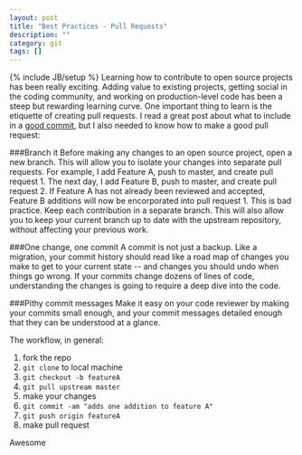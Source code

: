 ```yaml
---
layout: post
title: "Best Practices - Pull Requests"
description: ""
category: git
tags: []
---
```

{% include JB/setup %}
Learning how to contribute to open source projects has been really exciting. Adding value to existing projects, getting social in the coding community, and working on production-level code has been a steep but rewarding learning curve. One important thing to learn is the etiquette of creating pull requests. I read a great post about what to include in a [good commit](http://dev.solita.fi/2013/07/04/whats-in-a-good-commit.html), but I also needed to know how to make a good pull request:

###Branch it
Before making any changes to an open source project, open a new branch. This will allow you to isolate your changes into separate pull requests. For example, I add Feature A, push to master, and create pull request 1. The next day, I add Feature B, push to master, and create pull request 2. If Feature A has not already been reviewed and accepted, Feature B additions will now be encorporated into pull request 1. This is bad practice. Keep each contribution in a separate branch. This will also allow you to keep your current branch up to date with the upstream repository, without affecting your previous work.


###One change, one commit
A commit is not just a backup. Like a migration, your commit history should read like a road map of changes you make to get to your current state -- and changes you should undo when things go wrong. If your commits change dozens of lines of code, understanding the changes is going to require a deep dive into the code.

###Pithy commit messages
Make it easy on your code reviewer by making your commits small enough, and your commit messages detailed enough that they can be understood at a glance.

The workflow, in general:

<ol>
  <li>fork the repo</li>
  <li><code>git clone</code> to local machine</li>
  <li><code>git checkout -b featureA</code></li>
  <li><code>git pull upstream master</code></li>
  <li>make your changes</li>
  <li><code>git commit -am "adds one addition to feature A"</code></li>
  <li><code>git push origin featureA</code></li>
  <li>make pull request</li>
</ol>

Awesome